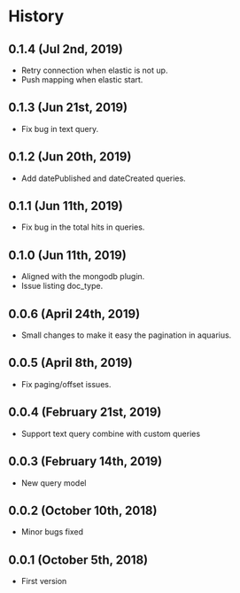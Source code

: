 History
=======

0.1.4 (Jul 2nd, 2019)
-----------------------
* Retry connection when elastic is not up.
* Push mapping when elastic start.

0.1.3 (Jun 21st, 2019)
-----------------------
* Fix bug in text query.

0.1.2 (Jun 20th, 2019)
-----------------------
* Add datePublished and dateCreated queries.

0.1.1 (Jun 11th, 2019)
-----------------------
* Fix bug in the total hits in queries.

0.1.0 (Jun 11th, 2019)
-----------------------
* Aligned with the mongodb plugin.
* Issue listing doc_type.

0.0.6 (April 24th, 2019)
-----------------------
* Small changes to make it easy the pagination in aquarius.

0.0.5 (April 8th, 2019)
--------------------------
* Fix paging/offset issues.

0.0.4 (February 21st, 2019)
--------------------------
* Support text query combine with custom queries

0.0.3 (February 14th, 2019)
--------------------------
* New query model

0.0.2 (October 10th, 2018)
--------------------------
* Minor bugs fixed

0.0.1 (October 5th, 2018)
--------------------------
* First version

